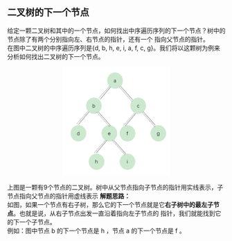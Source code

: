 <link href="markdown.css" rel="stylesheet"></link>

## 二叉树的下一个节点 

给定一颗二叉树和其中的一个节点，如何找出中序遍历序列的下一个节点？树中的节点除了有两个分别指向左、右节点的指针，还有一个
指向父节点的指针。  
在图中二叉树的中序遍历序列是{d, b, h, e, i, a, f, c, g}。我们将以这颗树为例来分析如何找出二叉树的下一个节点。
<div align=center><img width="250" height="250" src="../../images/problem_8_tree.png"/></div>    

上图是一颗有9个节点的二叉树。树中从父节点指向子节点的指针用实线表示，子节点指向父节点的指针用虚线表示
**解题思路：**    
如图，如果一个节点有右子树，那么它的下一个节点就是它**右子树中的最左子节点**。也就是说，从右子节点出发一直沿着指向左子节点的
指针，我们就能找到它的下一个子节点。  
例如：图中节点 b 的下一个节点是 h ，节点 a 的下一个节点是 f 。